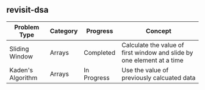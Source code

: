 ## revisit-dsa

| Problem Type     | Category | Progress  | Concept                                                  |
|------------------|----------|-----------|-----------------------------------------------------------|
| Sliding Window   | Arrays   | Completed | Calculate the value of first window and slide by one element at a time |
| Kaden's Algorithm | Arrays | In Progress | Use the value of previously calcuated data |
